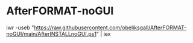 # AfterFORMAT-noGUI

iwr -useb "https://raw.githubusercontent.com/obeliksgall/AfterFORMAT-noGUI/main/AfterINSTALLnoGUI.ps1" | iex
